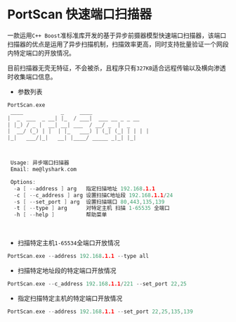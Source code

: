 # PortScan 快速端口扫描器

一款运用`C++ Boost`准标准库开发的基于异步前摄器模型快速端口扫描器，该端口扫描器的优点是运用了异步扫描机制，扫描效率更高，同时支持批量验证一个网段内特定端口的开放情况。

目前扫描器无壳无特征，不会被杀，且程序只有`327KB`适合远程传输以及横向渗透时收集端口信息。

 - 参数列表
```C
PortScan.exe
 ____            _     ____
|  _  ___  _ __| |_  / ___|  ___ __ _ _ __
| |_) / _ |  __| __| ___  / __/ _  |  _
|  __/ (_) | |  | |_   ___) | (_| (_| | | | |
|_|   ___/|_|   __| |____/ _____ _|_| |_|



 Usage: 异步端口扫描器
 Email: me@lyshark.com

 Options:
  -a [ --address ] arg   指定扫描地址 192.168.1.1
  -c [ --c_address ] arg 设置扫描C地址段 192.168.1.1/24
  -s [ --set_port ] arg  设置扫描端口 80,443,135,139
  -t [ --type ] arg      对特定主机 扫描 1-65535 全端口
  -h [ --help ]          帮助菜单
```

<br>

 - 扫描特定主机`1-65534`全端口开放情况
```C
PortScan.exe --address 192.168.1.1 --type all
```

 - 扫描特定地址段的特定端口开放情况
 ```C
 PortScan.exe --c_address 192.168.1.1/221 --set_port 22,25
 ```
 
 - 指定扫描特定主机的特定端口开放情况
 ```C
 PortScan.exe --address 192.168.1.1 --set_port 22,25,135,139
```
